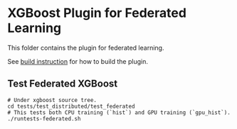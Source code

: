 XGBoost Plugin for Federated Learning
=====================================

This folder contains the plugin for federated learning.

See [build instruction](../../doc/build.rst) for how to build the plugin.


Test Federated XGBoost
----------------------
```shell
# Under xgboost source tree.
cd tests/test_distributed/test_federated
# This tests both CPU training (`hist`) and GPU training (`gpu_hist`).
./runtests-federated.sh
```
